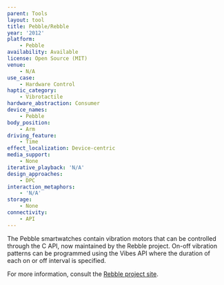```yaml
---
parent: Tools
layout: tool
title: Pebble/Rebble
year: '2012'
platform:
    - Pebble
availability: Available
license: Open Source (MIT)
venue:
    - N/A
use_case:
    - Hardware Control
haptic_category:
    - Vibrotactile
hardware_abstraction: Consumer
device_names:
    - Pebble
body_position:
    - Arm
driving_feature:
    - Time
effect_localization: Device-centric
media_support:
    - None
iterative_playback: 'N/A'
design_approaches:
    - DPC
interaction_metaphors:
    - 'N/A'
storage:
    - None
connectivity:
    - API
---
```

The Pebble smartwatches contain vibration motors that can be controlled through the C API, now maintained by the Rebble project.
On-off vibration patterns can be programmed using the Vibes API where the duration of each on or off interval is specified.

For more information, consult the [Rebble project site](https://rebble.io).
